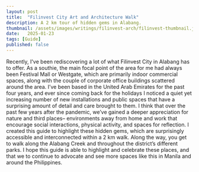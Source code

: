 ```yaml
---
layout: post
title:  "Filinvest City Art and Architecture Walk"
description: A 2 km tour of hidden gems in Alabang.
thumbnail: /assets/images/writings/filinvest-arch/filinvest-thumbnail.jpg
date:   2025-01-23
tags: [Guide]
published: false
---
```


 Recently, I've been rediscovering a lot of what Filinvest City in Alabang has to offer. As a southie, the main focal point of the area for me had always been Festival Mall or Westgate, which are primarily indoor commercial spaces, along with the couple of corporate office buildings scattered around the area. I’ve been based in the United Arab Emirates for the past four years, and ever since coming back for the holidays I noticed a quiet yet increasing number of new installations and public spaces that have a surprising amount of detail and care brought to them. I think that over the past few years after the pandemic, we’ve gained a deeper appreciation for nature and third places– environments away from home and work that encourage social interactions, physical activity, and spaces for reflection. I created this guide to highlight these hidden gems, which are surprisingly accessible and interconnected within a 2 km walk. Along the way, you get to walk along the Alabang Creek and throughout the district’s different parks. I hope this guide is able to highlight and celebrate these places, and that we to continue to advocate and see more spaces like this in Manila and around the Philippines.

